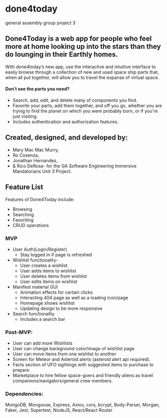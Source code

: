 # done4today
general assembly group project 3

## Done4Today is a web app for people who feel more at home looking up into the stars than they do lounging in their Earthly homes. 
With done4today’s new app, use the interactive and intuitive interface to easily browse through a collection of new and used space ship parts that, when all put together, will allow you to travel the expanse of virtual space. 
#### Don’t see the parts you need? 
* Search, add, edit, and delete many of components you find. 
* Favorite your parts, add them together, and off you go, whether you are trying to find the planet on which you were probably born, or if you're just visiting. 
* Includes authentication and authorization features.

## Created, designed, and developed by:
* Mary Mac Mac Murry, 
* Ro Cosenza, 
* Jonathan Hernandez, 
* & Rico DeRosa-
for the GA Software Engineering Immersive Mandalorians Unit 3 Project.

## Feature List
Features of Done4Today include:

* Browsing 
* Searching 
* Favoriting 
* CRUD operations

### MVP

* User Auth(Login/Register)
  * Stay logged in if page is refreshed
* Wishlist functionality-
  * User creates a wishlist
  * User adds items to wishlist
  * User deletes items from wishlist
  * User edits items on wishlist
* Manifest material GUI 
  *  Animation effects for certain clicks
  *  Interacting 404 page as well as a loading icon/page
  *  Homepage shows wishlist 
  *  Updating design to be more responsive
* Search functionality
  * Includes a search bar


### Post-MVP:

* User can add more Wishlists
* User can change background color/image of wishlist page
* User can move items from one wishlist to another
* Screen for Meteor and Asteroid alerts (asteroid alert api required). 
* Facts section of UFO sightings with suggested items to purchase to prepare. 
* Marketplace to hire fellow space-goers and friendly aliens as travel companions/navigators/general crew members.


### Dependencies:
MongoDB, Mongoose, Express, Axios, cors, bcrypt, Body-Parser, Morgan, Faker, Jest, Supertest, NodeJS, React/React Router
